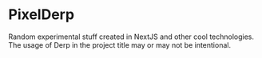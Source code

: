 # PixelDerp

Random experimental stuff created in NextJS and other cool technologies. The usage of Derp in the project title may or may not be intentional.

